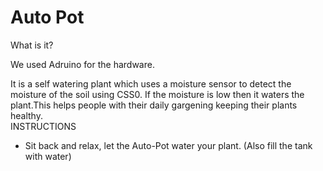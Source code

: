 # Auto Pot
What is it?

We used Adruino for the hardware.




It is a self watering plant which uses a moisture sensor to detect the moisture of the soil using CSS0. If the moisture is low then it waters the plant.This helps people with their daily gargening keeping their plants healthy.  
INSTRUCTIONS
- Sit back and relax, let the Auto-Pot water your plant. (Also fill the tank with water)
